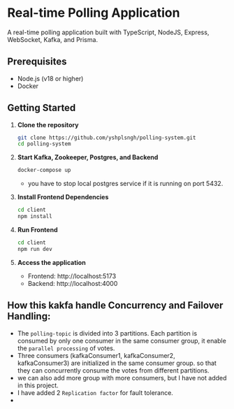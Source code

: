 # Real-time Polling Application

A real-time polling application built with TypeScript, NodeJS, Express, WebSocket, Kafka, and Prisma.

## Prerequisites

- Node.js (v18 or higher)
- Docker

## Getting Started

1. **Clone the repository**
   ```bash
   git clone https://github.com/yshplsngh/polling-system.git
   cd polling-system
   ```

2. **Start Kafka, Zookeeper, Postgres, and Backend**
   ```bash
   docker-compose up
   ```
   - you have to stop local postgres service if it is running on port 5432.

3. **Install Frontend Dependencies**
   ```bash
   cd client
   npm install
   ```

4. **Run Frontend**
   ```bash
   cd client
   npm run dev
   ```

7. **Access the application**
   - Frontend: http://localhost:5173
   - Backend: http://localhost:4000

## How this kakfa handle Concurrency and Failover Handling:
- The `polling-topic` is divided into 3 partitions. Each partition is consumed by only one consumer in the same consumer group, it enable the `parallel processing` of votes.
- Three consumers (kafkaConsumer1, kafkaConsumer2, kafkaConsumer3) are initialized in the same consumer group. so that they can concurrently consume the votes from different partitions.
- we can also add more group with  more consumers, but I have not added in this project.
- I have added 2 `Replication factor` for fault tolerance.
- 